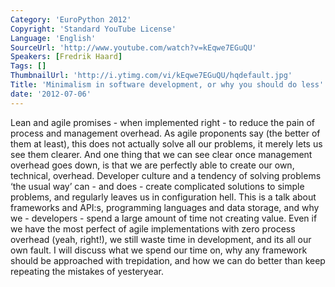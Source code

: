 ```yaml
---
Category: 'EuroPython 2012'
Copyright: 'Standard YouTube License'
Language: 'English'
SourceUrl: 'http://www.youtube.com/watch?v=kEqwe7EGuQU'
Speakers: [Fredrik Haard]
Tags: []
ThumbnailUrl: 'http://i.ytimg.com/vi/kEqwe7EGuQU/hqdefault.jpg'
Title: 'Minimalism in software development, or why you should do less'
date: '2012-07-06'
---
```

Lean and agile promises - when implemented right - to reduce the pain of
process and management overhead. As agile proponents say (the better of them
at least), this does not actually solve all our problems, it merely lets us
see them clearer. And one thing that we can see clear once management overhead
goes down, is that we are perfectly able to create our own, technical,
overhead. Developer culture and a tendency of solving problems ‘the usual way’
can - and does - create complicated solutions to simple problems, and
regularly leaves us in configuration hell. This is a talk about frameworks and
API:s, programming languages and data storage, and why we - developers - spend
a large amount of time not creating value. Even if we have the most perfect of
agile implementations with zero process overhead (yeah, right!), we still
waste time in development, and its all our own fault. I will discuss what we
spend our time on, why any framework should be approached with trepidation,
and how we can do better than keep repeating the mistakes of yesteryear.

